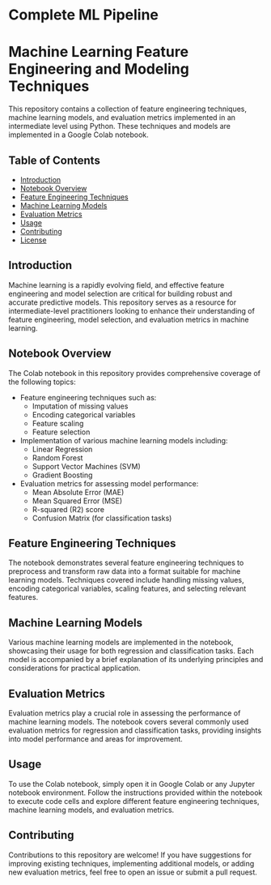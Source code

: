 # Complete ML Pipeline

# Machine Learning Feature Engineering and Modeling Techniques

This repository contains a collection of feature engineering techniques, machine learning models, and evaluation metrics implemented in an intermediate level using Python. These techniques and models are implemented in a Google Colab notebook.

## Table of Contents

- [Introduction](#introduction)
- [Notebook Overview](#notebook-overview)
- [Feature Engineering Techniques](#feature-engineering-techniques)
- [Machine Learning Models](#machine-learning-models)
- [Evaluation Metrics](#evaluation-metrics)
- [Usage](#usage)
- [Contributing](#contributing)
- [License](#license)

## Introduction

Machine learning is a rapidly evolving field, and effective feature engineering and model selection are critical for building robust and accurate predictive models. This repository serves as a resource for intermediate-level practitioners looking to enhance their understanding of feature engineering, model selection, and evaluation metrics in machine learning.

## Notebook Overview

The Colab notebook in this repository provides comprehensive coverage of the following topics:

- Feature engineering techniques such as:
  - Imputation of missing values
  - Encoding categorical variables
  - Feature scaling
  - Feature selection
- Implementation of various machine learning models including:
  - Linear Regression
  - Random Forest
  - Support Vector Machines (SVM)
  - Gradient Boosting
- Evaluation metrics for assessing model performance:
  - Mean Absolute Error (MAE)
  - Mean Squared Error (MSE)
  - R-squared (R2) score
  - Confusion Matrix (for classification tasks)

## Feature Engineering Techniques

The notebook demonstrates several feature engineering techniques to preprocess and transform raw data into a format suitable for machine learning models. Techniques covered include handling missing values, encoding categorical variables, scaling features, and selecting relevant features.

## Machine Learning Models

Various machine learning models are implemented in the notebook, showcasing their usage for both regression and classification tasks. Each model is accompanied by a brief explanation of its underlying principles and considerations for practical application.

## Evaluation Metrics

Evaluation metrics play a crucial role in assessing the performance of machine learning models. The notebook covers several commonly used evaluation metrics for regression and classification tasks, providing insights into model performance and areas for improvement.

## Usage

To use the Colab notebook, simply open it in Google Colab or any Jupyter notebook environment. Follow the instructions provided within the notebook to execute code cells and explore different feature engineering techniques, machine learning models, and evaluation metrics.

## Contributing

Contributions to this repository are welcome! If you have suggestions for improving existing techniques, implementing additional models, or adding new evaluation metrics, feel free to open an issue or submit a pull request.


